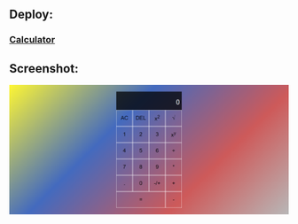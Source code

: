 ## Deploy:
### [Calculator](https://growlll.github.io/projects/calculator/)

## Screenshot:
![Calculator](screenshots/calculator.png)